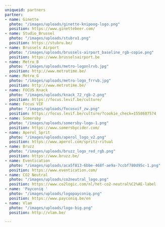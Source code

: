 ```yaml
---
uniqueid: partners
partner:
- name: Ginette
  photo: "/images/uploads/ginette-knipoog-logo.png"
  position: https://www.ginettebeer.com/
- name: Studio_Brussel
  photo: "/images/uploads/stubru1.png"
  position: https://stubru.be/
- name: Brussels Airport
  photo: "/images/uploads/brussels-airport_baseline_rgb-copie.png"
  position: https://www.brusselsairport.be
- name: Metro_B
  photo: "/images/uploads/metro-logonlrvb.jpg"
  position: http://www.metrotime.be/
- name: Metro_G
  photo: "/images/uploads/metro-logo_frrvb.jpg"
  position: http://www.metrotime.be/
- name: FOCUS Knack
  photo: "/images/uploads/knack_72_rgb-2.png"
  position: https://focus.levif.be/culture/
- name: Focus VIF
  photo: "/images/uploads/focusvif_zw.png"
  position: https://focus.levif.be/culture/?cookie_check=1558687574
- name: Somersby
  photo: "/images/uploads/somersby-logo-1.png"
  position: https://www.somersbycider.com/
- name: Aperol_Sprit
  photo: "/images/uploads/aperol_logo_v2.png"
  position: https://www.aperol.com/spritz-ritual
- name: Bruzz
  photo: "/images/uploads/bruzz_logo_red_rgb.png"
  position: https://www.bruzz.be/
- name: Eventication
  photo: "/images/uploads/aca5f813-6bbe-468f-ae9a-7ccbf780d95c-1.png"
  position: https://www.eventication.com/
- name: CO2 Neutral
  photo: "/images/uploads/co2neutral_logo.png"
  position: https://www.co2logic.com/nl/het-co2-neutral%C2%AE-label
- name: 'Payconiq '
  photo: "/images/uploads/logopayconiq.png"
  position: https://www.payconiq.be/en
- name: Vlam
  photo: "/images/uploads/logo-big.png"
  position: http://vlam.be/

---
```

